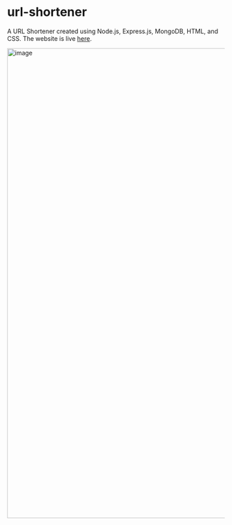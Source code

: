 # url-shortener

A URL Shortener created using Node.js, Express.js, MongoDB, HTML, and CSS. The website is live [here](https://shorter-url.cyclic.app/).

<img width="1087" alt="image" src="https://github.com/bennyyyy-x/url-shortener/assets/89168678/f1eb9a8b-c48b-4385-8513-a376c79198ad">
